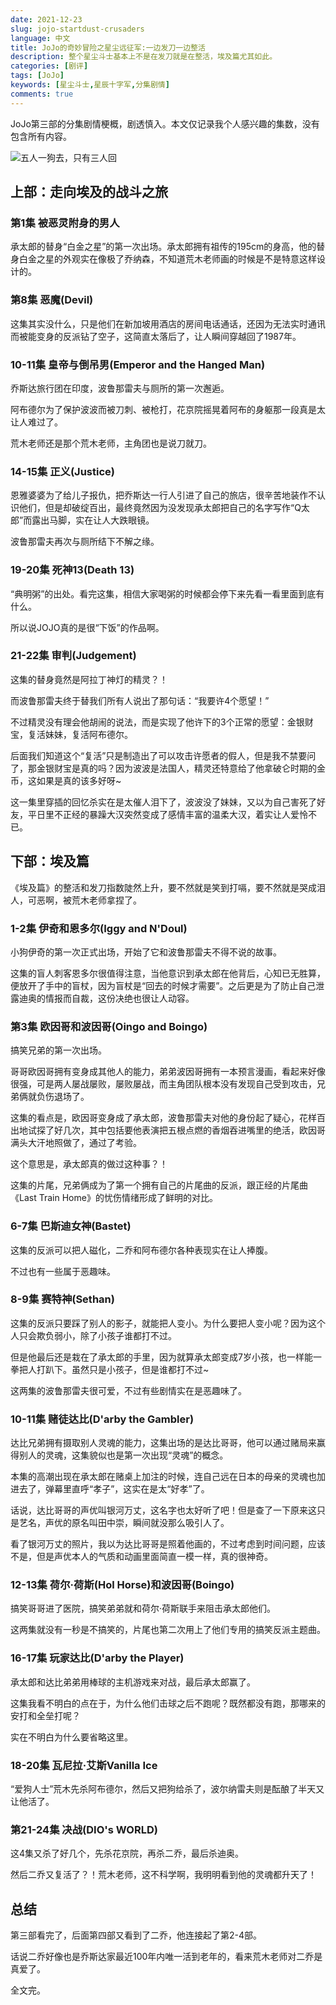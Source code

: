 ```yaml
---
date: 2021-12-23
slug: jojo-startdust-crusaders
language: 中文
title: JoJo的奇妙冒险之星尘远征军:一边发刀一边整活
description: 整个星尘斗士基本上不是在发刀就是在整活，埃及篇尤其如此。
categories: [剧评]
tags: [JoJo]
keywords: [星尘斗士,星辰十字军,分集剧情]
comments: true
---
```


JoJo第三部的分集剧情梗概，剧透慎入。本文仅记录我个人感兴趣的集数，没有包含所有内容。

![五人一狗去，只有三人回](https://user-images.githubusercontent.com/30020736/147227790-b528db59-ebd9-45a4-a790-cfb3c3cc27d4.png)

## 上部：走向埃及的战斗之旅

### 第1集 被恶灵附身的男人

承太郎的替身“白金之星”的第一次出场。承太郎拥有祖传的195cm的身高，他的替身白金之星的外观实在像极了乔纳森，不知道荒木老师画的时候是不是特意这样设计的。

### 第8集 恶魔(Devil)

这集其实没什么，只是他们在新加坡用酒店的房间电话通话，还因为无法实时通讯而被能变身的反派钻了空子，这简直太落后了，让人瞬间穿越回了1987年。

### 10-11集 皇帝与倒吊男(Emperor and the Hanged Man)

乔斯达旅行团在印度，波鲁那雷夫与厕所的第一次邂逅。

阿布德尔为了保护波波而被刀刺、被枪打，花京院摇晃着阿布的身躯那一段真是太让人难过了。

荒木老师还是那个荒木老师，主角团也是说刀就刀。

### 14-15集 正义(Justice)

恩雅婆婆为了给儿子报仇，把乔斯达一行人引进了自己的旅店，很辛苦地装作不认识他们，但是却破绽百出，最终竟然因为没发现承太郎把自己的名字写作“Q太郎”而露出马脚，实在让人大跌眼镜。

波鲁那雷夫再次与厕所结下不解之缘。

### 19-20集 死神13(Death 13)

“典明粥”的出处。看完这集，相信大家喝粥的时候都会停下来先看一看里面到底有什么。

所以说JOJO真的是很“下饭”的作品啊。

### 21-22集 审判(Judgement)

这集的替身竟然是阿拉丁神灯的精灵？！

而波鲁那雷夫终于替我们所有人说出了那句话：“我要许4个愿望！”

不过精灵没有理会他胡闹的说法，而是实现了他许下的3个正常的愿望：金银财宝，复活妹妹，复活阿布德尔。

后面我们知道这个“复活”只是制造出了可以攻击许愿者的假人，但是我不禁要问了，那金银财宝是真的吗？因为波波是法国人，精灵还特意给了他拿破仑时期的金币，这如果是真的该多好呀~

这一集里穿插的回忆杀实在是太催人泪下了，波波没了妹妹，又以为自己害死了好友，平日里不正经的暴躁大汉突然变成了感情丰富的温柔大汉，着实让人爱怜不已。

## 下部：埃及篇

《埃及篇》的整活和发刀指数陡然上升，要不然就是笑到打嗝，要不然就是哭成泪人，可恶啊，被荒木老师拿捏了。

### 1-2集 伊奇和恩多尔(Iggy and N'Doul)

小狗伊奇的第一次正式出场，开始了它和波鲁那雷夫不得不说的故事。

这集的盲人刺客恩多尔很值得注意，当他意识到承太郎在他背后，心知已无胜算，便放开了手中的盲杖，因为盲杖是“回去的时候才需要”。之后更是为了防止自己泄露迪奥的情报而自裁，这份决绝也很让人动容。

### 第3集 欧因哥和波因哥(Oingo and Boingo)

搞笑兄弟的第一次出场。

哥哥欧因哥拥有变身成其他人的能力，弟弟波因哥拥有一本预言漫画，看起来好像很强，可是两人屡战屡败，屡败屡战，而主角团队根本没有发现自己受到攻击，兄弟俩就负伤退场了。

这集的看点是，欧因哥变身成了承太郎，波鲁那雷夫对他的身份起了疑心，花样百出地试探了好几次，其中包括要他表演把五根点燃的香烟吞进嘴里的绝活，欧因哥满头大汗地照做了，通过了考验。

这个意思是，承太郎真的做过这种事？！

这集的片尾，兄弟俩成为了第一个拥有自己的片尾曲的反派，跟正经的片尾曲《Last Train Home》的忧伤情绪形成了鲜明的对比。

### 6-7集 巴斯迪女神(Bastet)

这集的反派可以把人磁化，二乔和阿布德尔各种表现实在让人捧腹。

不过也有一些属于恶趣味。

### 8-9集 赛特神(Sethan)

这集的反派只要踩了别人的影子，就能把人变小。为什么要把人变小呢？因为这个人只会欺负弱小，除了小孩子谁都打不过。

但是他最后还是栽在了承太郎的手里，因为就算承太郎变成7岁小孩，也一样能一拳把人打趴下。虽然只是小孩子，但是谁都打不过~

这两集的波鲁那雷夫很可爱，不过有些剧情实在是恶趣味了。

### 10-11集 赌徒达比(D'arby the Gambler)

达比兄弟拥有摄取别人灵魂的能力，这集出场的是达比哥哥，他可以通过赌局来赢得别人的灵魂，这集貌似也是第一次出现“灵魂”的概念。

本集的高潮出现在承太郎在赌桌上加注的时候，连自己远在日本的母亲的灵魂也加进去了，弹幕里直呼“孝子”，这实在是太“好孝”了。

话说，达比哥哥的声优叫银河万丈，这名字也太好听了吧！但是查了一下原来这只是艺名，声优的原名叫田中崇，瞬间就没那么吸引人了。

看了银河万丈的照片，我以为达比哥哥是照着他画的，不过考虑到时间问题，应该不是，但是声优本人的气质和动画里面简直一模一样，真的很神奇。

### 12-13集 荷尔·荷斯(Hol Horse)和波因哥(Boingo)

搞笑哥哥进了医院，搞笑弟弟就和荷尔·荷斯联手来阻击承太郎他们。

这两集就没有一秒是不搞笑的，片尾也第二次用上了他们专用的搞笑反派主题曲。

### 16-17集 玩家达比(D'arby the Player)

承太郎和达比弟弟用棒球的主机游戏来对战，最后承太郎赢了。

这集我看不明白的点在于，为什么他们击球之后不跑呢？既然都没有跑，那哪来的安打和全垒打呢？

实在不明白为什么要省略这里。

### 18-20集 瓦尼拉·艾斯Vanilla Ice

“爱狗人士”荒木先杀阿布德尔，然后又把狗给杀了，波尔纳雷夫则是酝酿了半天又让他活了。

### 第21-24集 决战(DIO's WORLD)

这4集又杀了好几个，先杀花京院，再杀二乔，最后杀迪奥。

然后二乔又复活了？！荒木老师，这不科学啊，我明明看到他的灵魂都升天了！

## 总结

第三部看完了，后面第四部又看到了二乔，他连接起了第2-4部。

话说二乔好像也是乔斯达家最近100年内唯一活到老年的，看来荒木老师对二乔是真爱了。

全文完。
